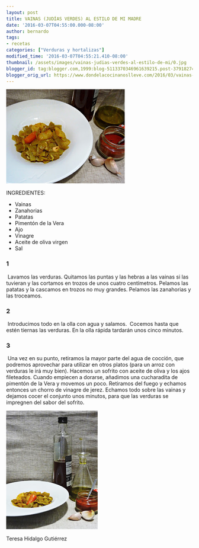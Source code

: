 ```yaml
---
layout: post
title: VAINAS (JUDÍAS VERDES) AL ESTILO DE MI MADRE
date: '2016-03-07T04:55:00.000-08:00'
author: bernardo
tags:
- recetas
categories: ["Verduras y hortalizas"]
modified_time: '2016-03-07T04:55:21.410-08:00'
thumbnail: /assets/images/vainas-judias-verdes-al-estilo-de-mi/0.jpg
blogger_id: tag:blogger.com,1999:blog-5113370346961639215.post-3791827432726354130
blogger_orig_url: https://www.dondelacocinanoslleve.com/2016/03/vainas-judias-verdes-al-estilo-de-mi.html
---
```


![](/assets/images/vainas-judias-verdes-al-estilo-de-mi/0.jpg)

  
INGREDIENTES:
* Vainas
* Zanahorias
* Patatas
* Pimentón de la Vera
* Ajo
* Vinagre
* Aceite de oliva virgen
* Sal  

### 1

 Lavamos las verduras. Quitamos las puntas y las hebras a las vainas si las tuvieran y las cortamos en trozos de unos cuatro centímetros. Pelamos las patatas y la cascamos en trozos no muy grandes. Pelamos las zanahorias y las troceamos.  

### 2

 Introducimos todo en la olla con agua y salamos.  Cocemos hasta que estén tiernas las verduras. En la olla rápida tardarán unos cinco minutos.  

### 3

 Una vez en su punto, retiramos la mayor parte del agua de cocción, que podremos aprovechar para utilizar en otros platos (para un arroz con verduras le irá muy bien). Hacemos un sofrito con aceite de oliva y los ajos fileteados. Cuando empiecen a dorarse, añadimos una cucharadita de pimentón de la Vera y movemos un poco. Retiramos del fuego y echamos entonces un chorro de vinagre de jerez. Echamos todo sobre las vainas y dejamos cocer el conjunto unos minutos, para que las verduras se impregnen del sabor del sofrito.

  

![](/assets/images/vainas-judias-verdes-al-estilo-de-mi/1.jpg)

  
Teresa Hidalgo Gutiérrez

